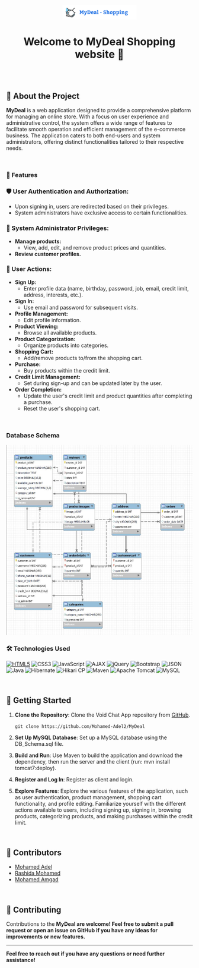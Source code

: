 <div align="center">

  <img src="mydeal/src/main/webapp/img/logo.png" alt="logo" width="200" height="auto" />
  <h1>Welcome to MyDeal Shopping website 👋</h1>
</div>

<br />  
<br>

<!-- About the Project -->
## :star2: About the Project

**MyDeal** is a web application designed to provide a comprehensive platform for managing an online store. With a focus on user experience and administrative control, the system offers a wide range of features to facilitate smooth operation and efficient management of the e-commerce business. The application caters to both end-users and system administrators, offering distinct functionalities tailored to their respective needs.

<br>

<!-- Features -->
### :dart: Features

### 🛡️ User Authentication and Authorization:
- Upon signing in, users are redirected based on their privileges.
- System administrators have exclusive access to certain functionalities.

### 🚀 System Administrator Privileges:
- **Manage products:**
  - View, add, edit, and remove product prices and quantities.
- **Review customer profiles.**

### 👤 User Actions:
- **Sign Up:**
  - Enter profile data (name, birthday, password, job, email, credit limit, address, interests, etc.).
- **Sign In:**
  - Use email and password for subsequent visits.
- **Profile Management:**
  - Edit profile information.
- **Product Viewing:**
  - Browse all available products.
- **Product Categorization:**
  - Organize products into categories.
- **Shopping Cart:**
  - Add/remove products to/from the shopping cart.
- **Purchase:**
  - Buy products within the credit limit.
- **Credit Limit Management:**
  - Set during sign-up and can be updated later by the user.
- **Order Completion:**
  - Update the user's credit limit and product quantities after completing a purchase.
  - Reset the user's shopping cart.
<br>

### Database Schema
![Schema](MyDeal-Schema.JPG)

<!-- TechStack -->
### 🛠️ Technologies Used


[![HTML5](https://img.shields.io/badge/html5-%23E34F26.svg?style=for-the-badge&logo=html5&logoColor=white)](https://developer.mozilla.org/en-US/docs/Web/Guide/HTML/HTML5)
	![CSS3](https://img.shields.io/badge/css3-%231572B6.svg?style=for-the-badge&logo=css3&logoColor=white)
 ![JavaScript](https://img.shields.io/badge/javascript-%23323330.svg?style=for-the-badge&logo=javascript&logoColor=%23F7DF1E)
 ![AJAX](https://img.shields.io/badge/AJAX-orange?style=for-the-badge&logo=ajax)
 ![jQuery](https://img.shields.io/badge/jquery-%230769AD.svg?style=for-the-badge&logo=jquery&logoColor=white)
 ![Bootstrap](https://img.shields.io/badge/bootstrap-%238511FA.svg?style=for-the-badge&logo=bootstrap&logoColor=white)
 ![JSON](https://img.shields.io/badge/JSON-orange?style=for-the-badge&logo=json)
![Java](https://img.shields.io/badge/java-%23ED8B00.svg?style=for-the-badge&logo=openjdk&logoColor=white)
![Hibernate](https://img.shields.io/badge/Hibernate-59666C?style=for-the-badge&logo=Hibernate&logoColor=white)
![Hikari CP](https://img.shields.io/badge/Hikari%20CP-blue?style=for-the-badge&logo=java&logoColor=white)
![Maven](https://img.shields.io/badge/Maven-orange?style=for-the-badge&logo=apache)
![Apache Tomcat](https://img.shields.io/badge/apache%20tomcat-%23F8DC75.svg?style=for-the-badge&logo=apache-tomcat&logoColor=black)
![MySQL](https://img.shields.io/badge/mysql-4479A1.svg?style=for-the-badge&logo=mysql&logoColor=white)

<br>

<!-- Getting Started -->
## 	:toolbox: Getting Started

1. **Clone the Repository**: Clone the Void Chat App repository from [GitHub](https://github.com/Mohamed-Adel2/MyDeal).
   
    ```
    git clone https://github.com/Mohamed-Adel2/MyDeal
    ```

2. **Set Up MySQL Database**: Set up a MySQL database using the DB_Schema.sql file.

3. **Build and Run**: Use Maven to build the application and download the dependency, then run the server and the client (run: mvn install tomcat7:deploy).

4. **Register and Log In**: Register as client and login.

5. **Explore Features**:  Explore the various features of the application, such as user authentication, product management, shopping cart functionality, and profile editing. Familiarize yourself with the different actions available to users, including signing up, signing in, browsing products, categorizing products, and making purchases within the credit limit.

<br>

## 🚀 Contributors

- [Mohamed Adel](https://github.com/Mohamed-Adel2)
- [Rashida Mohamed](https://github.com/Rashida5)
- [Mohamed Amgad](https://github.com/AMG2001)

<br>

## :wave: Contributing

Contributions to the <b>MyDeal<b> are welcome! Feel free to submit a pull request or open an issue on GitHub if you have any ideas for improvements or new features.

---

Feel free to reach out if you have any questions or need further assistance!

